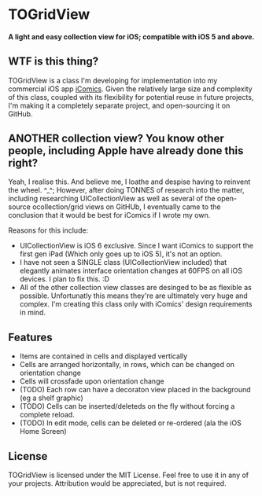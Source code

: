 # TOGridView 
#### A light and easy collection view for iOS; compatible with iOS 5 and above.

## WTF is this thing?

TOGridView is a class I'm developing for implementation into my commercial iOS app [iComics](http://icomics.co/). Given the relatively
large size and complexity of this class, coupled with its flexibility for potential reuse in future projects, I'm making it a completely separate project,
and open-sourcing it on GitHub.

## ANOTHER collection view? You know other people, including Apple have already done this right?

Yeah, I realise this. And believe me, I loathe and despise having to reinvent the wheel. ^_^; 
However, after doing TONNES of research into the matter, including researching UICollectionView as well as
several of the open-source ocollection/grid views on GitHUb, I eventually came to the conclusion that it would be best for iComics if I wrote my own.

Reasons for this include:

  * UICollectionView is iOS 6 exclusive. Since I want iComics to support the first gen iPad (Which only goes up to iOS 5), it's not an option.
  * I have not seen a SINGLE class (UICollectionView included) that elegantly animates interface orientation changes at 60FPS on all iOS devices. I plan to fix this. :D
  * All of the other collection view classes are desinged to be as flexible as possible. Unfortunatly this means they're are ultimately very huge and complex. I'm creating this class only with iComics' design requirements in mind.

## Features

  * Items are contained in cells and displayed vertically
  * Cells are arranged horizontally, in rows, which can be changed on orientation change
  * Cells will crossfade upon orientation change
  * (TODO) Each row can have a decoraton view placed in the background (eg a shelf graphic)
  * (TODO) Cells can be inserted/deleteds on the fly without forcing a complete reload.
  * (TODO) In edit mode, cells can be deleted or re-ordered (ala the iOS Home Screen)

## License

TOGridView is licensed under the MIT License. Feel free to use it in any of your projects. Attribution would be appreciated, but is not required.
